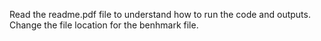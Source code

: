 Read the readme.pdf file to understand how to run the code and outputs.
Change the file location for the benhmark file.
